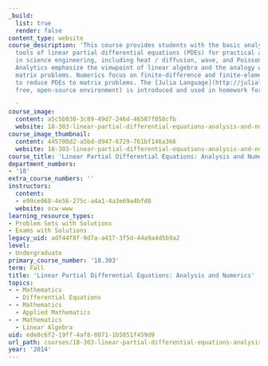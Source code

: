 ```yaml
---
_build:
  list: true
  render: false
content_type: website
course_description: 'This course provides students with the basic analytical and computational
  tools of linear partial differential equations (PDEs) for practical applications
  in science engineering, including heat / diffusion, wave, and Poisson equations.
  Analytics emphasize the viewpoint of linear algebra and the analogy with finite
  matrix problems. Numerics focus on finite-difference and finite-element techniques
  to reduce PDEs to matrix problems. The [Julia Language](http://julialang.org) (a
  free, open-source environment) is introduced and used in homework for simple examples.

  '
course_image:
  content: a5c5b030-3c89-49d7-246d-46587f058cfb
  website: 18-303-linear-partial-differential-equations-analysis-and-numerics-fall-2014
course_image_thumbnail:
  content: 445700d2-a5bd-d947-6729-761bf146a366
  website: 18-303-linear-partial-differential-equations-analysis-and-numerics-fall-2014
course_title: 'Linear Partial Differential Equations: Analysis and Numerics'
department_numbers:
- '18'
extra_course_numbers: ''
instructors:
  content:
  - e99ce068-4e56-275c-a4a1-4a3e69a4bfd8
  website: ocw-www
learning_resource_types:
- Problem Sets with Solutions
- Exams with Solutions
legacy_uid: adf44f8f-9d7a-a417-3f5d-44a9a4d5b9a2
level:
- Undergraduate
primary_course_number: '18.303'
term: Fall
title: 'Linear Partial Differential Equations: Analysis and Numerics'
topics:
- - Mathematics
  - Differential Equations
- - Mathematics
  - Applied Mathematics
- - Mathematics
  - Linear Algebra
uid: ede8c6f2-19ff-4af8-8071-1b5851f459d9
url_path: courses/18-303-linear-partial-differential-equations-analysis-and-numerics-fall-2014
year: '2014'
---
```

